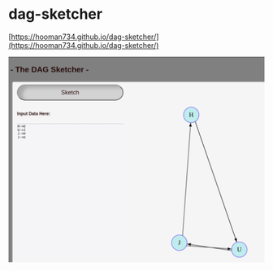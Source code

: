 # dag-sketcher
[https://hooman734.github.io/dag-sketcher/](https://hooman734.github.io/dag-sketcher/)

![alt sample screenshot](https://github.com/hooman734/dag-sketcher/blob/main/screenshot/scr01.png?raw=true)